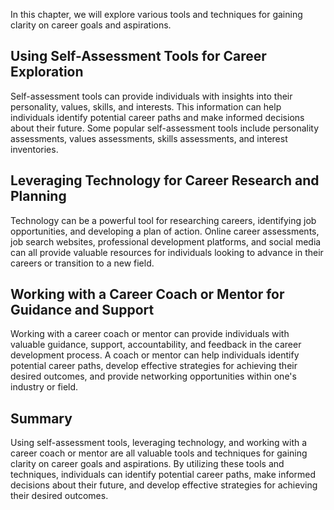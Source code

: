 
In this chapter, we will explore various tools and techniques for gaining clarity on career goals and aspirations.

Using Self-Assessment Tools for Career Exploration
--------------------------------------------------

Self-assessment tools can provide individuals with insights into their personality, values, skills, and interests. This information can help individuals identify potential career paths and make informed decisions about their future. Some popular self-assessment tools include personality assessments, values assessments, skills assessments, and interest inventories.

Leveraging Technology for Career Research and Planning
------------------------------------------------------

Technology can be a powerful tool for researching careers, identifying job opportunities, and developing a plan of action. Online career assessments, job search websites, professional development platforms, and social media can all provide valuable resources for individuals looking to advance in their careers or transition to a new field.

Working with a Career Coach or Mentor for Guidance and Support
--------------------------------------------------------------

Working with a career coach or mentor can provide individuals with valuable guidance, support, accountability, and feedback in the career development process. A coach or mentor can help individuals identify potential career paths, develop effective strategies for achieving their desired outcomes, and provide networking opportunities within one's industry or field.

Summary
-------

Using self-assessment tools, leveraging technology, and working with a career coach or mentor are all valuable tools and techniques for gaining clarity on career goals and aspirations. By utilizing these tools and techniques, individuals can identify potential career paths, make informed decisions about their future, and develop effective strategies for achieving their desired outcomes.
